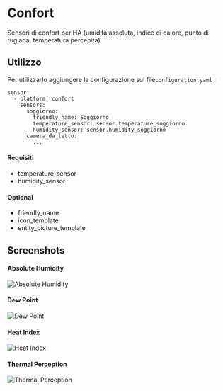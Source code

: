 # Confort
Sensori di confort per HA (umidità assoluta, indice di calore, punto di rugiada, temperatura percepita)

## Utilizzo

Per utilizzarlo aggiungere la configurazione sul file`configuration.yaml` :

```
sensor:
  - platform: confort
    sensors:
      soggiorno:
        friendly_name: Soggiorno
        temperature_sensor: sensor.temperature_soggiorno
        humidity_sensor: sensor.humidity_soggiorno
      camera_da_letto:
        ...

```

#### Requisiti
- temperature_sensor
- humidity_sensor

#### Optional
- friendly_name
- icon_template
- entity_picture_template

## Screenshots

#### Absolute Humidity
![Absolute Humidity](https://user-images.githubusercontent.com/37278442/55691083-8d2ec900-599a-11e9-9b5b-867fc4551092.png)

#### Dew Point
![Dew Point](https://user-images.githubusercontent.com/37278442/55691084-8dc75f80-599a-11e9-9cad-001ea9bb16fd.png)

#### Heat Index
![Heat Index](https://user-images.githubusercontent.com/37278442/55691085-8dc75f80-599a-11e9-9baf-8e003d09bf0c.png)

#### Thermal Perception
![Thermal Perception](https://user-images.githubusercontent.com/37278442/55691086-8dc75f80-599a-11e9-89f0-fb88e79f722f.png)
